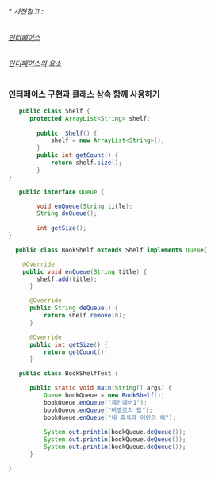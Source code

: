 #
###### * 사전참고 :
######   [인터페이스](https://github.com/6161990/TIL/blob/main/Java/Interface.md)
######   [인터페이스의 요소](https://github.com/6161990/TIL/blob/main/Java/Interface%20Elements.md)
#

### 인터페이스 구현과 클래스 상속 함께 사용하기
```java
   public class Shelf {
      protected ArrayList<String> shelf;
	
	    public  Shelf() {
		    shelf = new ArrayList<String>();
	    }
	    public int getCount() {
		    return shelf.size();
	    }
}
```    
```java
   public interface Queue {

	    void enQueue(String title);
	    String deQueue();
	
	    int getSize();
}
```
```java
  public class BookShelf extends Shelf implements Queue{

  	@Override
  	public void enQueue(String title) {
	  	shelf.add(title);
	  }

	  @Override
	  public String deQueue() {
		  return shelf.remove(0);
	  }

	  @Override
	  public int getSize() {
		  return getCount();
	  }
```
```java
   public class BookShelfTest {

	  public static void main(String[] args) {
		  Queue bookQueue = new BookShelf();
		  bookQueue.enQueue("제인에어1");
		  bookQueue.enQueue("바벨로의 탑");
		  bookQueue.enQueue("내 휴식과 이완의 해");
		
		  System.out.println(bookQueue.deQueue());
		  System.out.println(bookQueue.deQueue());
		  System.out.println(bookQueue.deQueue());
	  }

}
```
